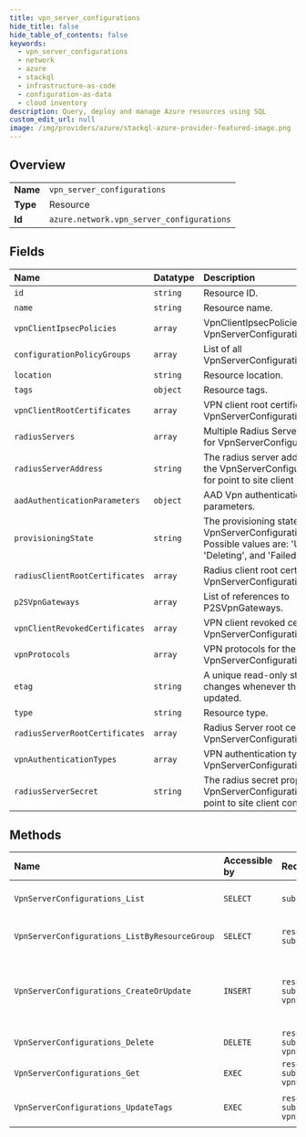 ```yaml
---
title: vpn_server_configurations
hide_title: false
hide_table_of_contents: false
keywords:
  - vpn_server_configurations
  - network
  - azure    
  - stackql
  - infrastructure-as-code
  - configuration-as-data
  - cloud inventory
description: Query, deploy and manage Azure resources using SQL
custom_edit_url: null
image: /img/providers/azure/stackql-azure-provider-featured-image.png
---
```

  
    

## Overview
<table><tbody>
<tr><td><b>Name</b></td><td><code>vpn_server_configurations</code></td></tr>
<tr><td><b>Type</b></td><td>Resource</td></tr>
<tr><td><b>Id</b></td><td><code>azure.network.vpn_server_configurations</code></td></tr>
</tbody></table>

## Fields
| Name | Datatype | Description |
|:-----|:---------|:------------|
| `id` | `string` | Resource ID. |
| `name` | `string` | Resource name. |
| `vpnClientIpsecPolicies` | `array` | VpnClientIpsecPolicies for VpnServerConfiguration. |
| `configurationPolicyGroups` | `array` | List of all VpnServerConfigurationPolicyGroups. |
| `location` | `string` | Resource location. |
| `tags` | `object` | Resource tags. |
| `vpnClientRootCertificates` | `array` | VPN client root certificate of VpnServerConfiguration. |
| `radiusServers` | `array` | Multiple Radius Server configuration for VpnServerConfiguration. |
| `radiusServerAddress` | `string` | The radius server address property of the VpnServerConfiguration resource for point to site client connection. |
| `aadAuthenticationParameters` | `object` | AAD Vpn authentication type related parameters. |
| `provisioningState` | `string` | The provisioning state of the VpnServerConfiguration resource. Possible values are: 'Updating', 'Deleting', and 'Failed'. |
| `radiusClientRootCertificates` | `array` | Radius client root certificate of VpnServerConfiguration. |
| `p2SVpnGateways` | `array` | List of references to P2SVpnGateways. |
| `vpnClientRevokedCertificates` | `array` | VPN client revoked certificate of VpnServerConfiguration. |
| `vpnProtocols` | `array` | VPN protocols for the VpnServerConfiguration. |
| `etag` | `string` | A unique read-only string that changes whenever the resource is updated. |
| `type` | `string` | Resource type. |
| `radiusServerRootCertificates` | `array` | Radius Server root certificate of VpnServerConfiguration. |
| `vpnAuthenticationTypes` | `array` | VPN authentication types for the VpnServerConfiguration. |
| `radiusServerSecret` | `string` | The radius secret property of the VpnServerConfiguration resource for point to site client connection. |
## Methods
| Name | Accessible by | Required Params | Description |
|:-----|:--------------|:----------------|:------------|
| `VpnServerConfigurations_List` | `SELECT` | `subscriptionId` | Lists all the VpnServerConfigurations in a subscription. |
| `VpnServerConfigurations_ListByResourceGroup` | `SELECT` | `resourceGroupName, subscriptionId` | Lists all the vpnServerConfigurations in a resource group. |
| `VpnServerConfigurations_CreateOrUpdate` | `INSERT` | `resourceGroupName, subscriptionId, vpnServerConfigurationName` | Creates a VpnServerConfiguration resource if it doesn't exist else updates the existing VpnServerConfiguration. |
| `VpnServerConfigurations_Delete` | `DELETE` | `resourceGroupName, subscriptionId, vpnServerConfigurationName` | Deletes a VpnServerConfiguration. |
| `VpnServerConfigurations_Get` | `EXEC` | `resourceGroupName, subscriptionId, vpnServerConfigurationName` | Retrieves the details of a VpnServerConfiguration. |
| `VpnServerConfigurations_UpdateTags` | `EXEC` | `resourceGroupName, subscriptionId, vpnServerConfigurationName` | Updates VpnServerConfiguration tags. |
